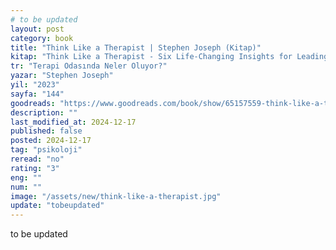 ```yaml
---
# to be updated
layout: post
category: book
title: "Think Like a Therapist | Stephen Joseph (Kitap)"
kitap: "Think Like a Therapist - Six Life-Changing Insights for Leading a Good Life"
tr: "Terapi Odasında Neler Oluyor?"
yazar: "Stephen Joseph"
yil: "2023"
sayfa: "144"
goodreads: "https://www.goodreads.com/book/show/65157559-think-like-a-therapist"
description: ""
last_modified_at: 2024-12-17
published: false
posted: 2024-12-17
tag: "psikoloji"
reread: "no"
rating: "3"
eng: ""
num: ""
image: "/assets/new/think-like-a-therapist.jpg"
update: "tobeupdated"
---
```


to be updated
